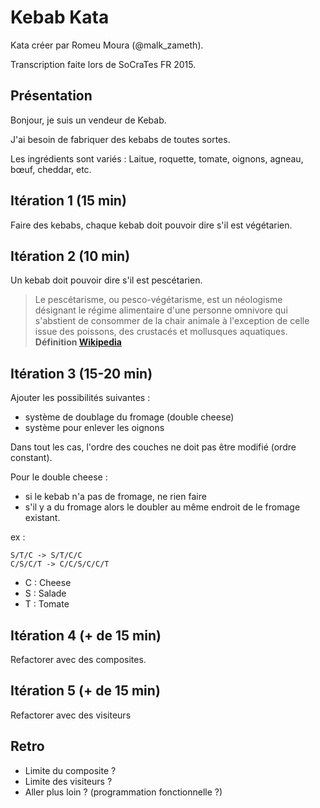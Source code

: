 # Kebab Kata

Kata créer par Romeu Moura (@malk_zameth).

Transcription faite lors de SoCraTes FR 2015.

## Présentation

Bonjour, je suis un vendeur de Kebab.

J'ai besoin de fabriquer des kebabs de toutes sortes.

Les ingrédients sont variés : Laitue, roquette, tomate, oignons, agneau, bœuf, cheddar, etc.


## Itération 1 (15 min)

Faire des kebabs, chaque kebab doit pouvoir dire s'il est végétarien.


## Itération 2 (10 min)

Un kebab doit pouvoir dire s'il est pescétarien.

> Le pescétarisme, ou pesco-végétarisme, est un néologisme désignant le régime alimentaire d'une personne omnivore qui s'abstient de consommer de la chair animale à l'exception de celle issue des poissons, des crustacés et mollusques aquatiques.
__Définition [Wikipedia](https://fr.wikipedia.org/wiki/Pesc%C3%A9tarisme)__


## Itération 3 (15-20 min)

Ajouter les possibilités suivantes :
- système de doublage du fromage (double cheese)
- système pour enlever les oignons

Dans tout les cas, l'ordre des couches ne doit pas être modifié (ordre constant).

Pour le double cheese :
- si le kebab n'a pas de fromage, ne rien faire
- s'il y a du fromage alors le doubler au même endroit de le fromage existant.

ex :
```
S/T/C -> S/T/C/C
C/S/C/T -> C/C/S/C/C/T
```

- C : Cheese
- S : Salade
- T : Tomate


## Itération 4 (+ de 15 min)

Refactorer avec des composites.


## Itération 5 (+ de 15 min)

Refactorer avec des visiteurs


## Retro

- Limite du composite ?
- Limite des visiteurs ?
- Aller plus loin ? (programmation fonctionnelle ?)

